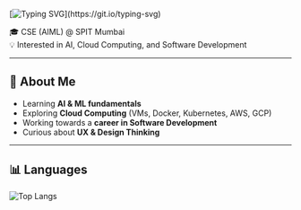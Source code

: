 [![Typing SVG](https://readme-typing-svg.demolab.com?font=Fira+Code&weight=500&size=24&pause=1000&color=00C0FF&width=435&lines=Hi%2C+I'm+Nimish+Warghat;AI+%7C+Cloud+%7C+Software+Development+Enthusiast;Always+learning+new+things!)](https://git.io/typing-svg)

🎓 CSE (AIML) @ SPIT Mumbai  
💡 Interested in AI, Cloud Computing, and Software Development  

---

## 🚀 About Me  
- Learning **AI & ML fundamentals**  
- Exploring **Cloud Computing** (VMs, Docker, Kubernetes, AWS, GCP)  
- Working towards a **career in Software Development**  
- Curious about **UX & Design Thinking**  

---

## 📊 Languages  

![Top Langs](https://github-readme-stats.vercel.app/api/top-langs/?username=Nimssssz&layout=compact&theme=tokyonight)
